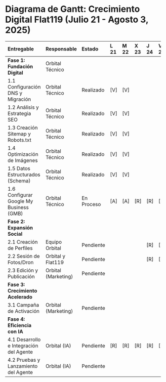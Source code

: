 # Diagrama de Gantt: Crecimiento Digital Flat119 (Julio 21 - Agosto 3, 2025)

| Entregable                               | Responsable        | Estado    | L 21 | M 22 | X 23 | J 24 | V 25 | S 26 | D 27 | L 28 | M 29 | X 30 | J 31 | V 1 | S 2 | D 3 |
| :--------------------------------------- | :----------------- | :-------- | :--- | :--- | :--- | :--- | :--- | :--- | :--- | :--- | :--- | :--- | :--- | :-- | :-- | :-- |
| **Fase 1: Fundación Digital**            | Orbital Técnico    |           |      |      |      |      |      |      |      |      |      |      |      |     |     |     |
| 1.1 Configuración DNS y Migración        | Orbital Técnico    | Realizado | [V]  | [V]  |      |      |      |      |      |      |      |      |      |     |     |     |
| 1.2 Análisis y Estrategia SEO            | Orbital Técnico    | Realizado | [V]  | [V]  |      |      |      |      |      |      |      |      |      |     |     |     |
| 1.3 Creación Sitemap y Robots.txt        | Orbital Técnico    | Realizado | [V]  | [V]  |      |      |      |      |      |      |      |      |      |     |     |     |
| 1.4 Optimización de Imágenes             | Orbital Técnico    | Realizado | [V]  | [V]  |      |      |      |      |      |      |      |      |      |     |     |     |
| 1.5 Datos Estructurados (Schema)         | Orbital Técnico    | Realizado | [V]  | [V]  |      |      |      |      |      |      |      |      |      |     |     |     |
| 1.6 Configurar Google My Business (GMB)  | Orbital Técnico    | En Proceso| [A]  | [A]  | [R]  | [R]  | [R]  | [R]  | [R]  | [R]  | [R]  | [R]  | [R]  | [R] | [R] | [R] |
| **Fase 2: Expansión Social**             |                    |           |      |      |      |      |      |      |      |      |      |      |      |     |     |     |
| 2.1 Creación de Perfiles                 | Equipo Orbital     | Pendiente |      |      |      | [R]  | [R]  | [R]  | [R]  | [R]  | [R]  | [R]  | [R]  | [R] | [R] | [R] |
| 2.2 Sesión de Fotos/Dron                 | Orbital y Flat119  | Pendiente |      |      |      | [R]  | [R]  | [R]  | [R]  | [R]  | [R]  | [R]  | [R]  | [R] | [R] | [R] |
| 2.3 Edición y Publicación                | Orbital (Marketing)| Pendiente |      |      |      |      |      |      |      | [R]  | [R]  | [R]  | [R]  | [R] | [R] | [R] |
| **Fase 3: Crecimiento Acelerado**        |                    |           |      |      |      |      |      |      |      |      |      |      |      |     |     |     |
| 3.1 Campaña de Activación                | Orbital (Marketing)| Pendiente |      |      |      |      |      |      |      | [R]  | [R]  | [R]  | [R]  | [R] | [R] | [R] |
| **Fase 4: Eficiencia con IA**            |                    |           |      |      |      |      |      |      |      |      |      |      |      |     |     |     |
| 4.1 Desarrollo e Integración del Agente  | Orbital (IA)       | Pendiente | [R]  | [R]  | [R]  | [R]  | [R]  | [R]  | [R]  | [R]  | [R]  | [R]  | [R]  | [R] | [R] | [R] |
| 4.2 Pruebas y Lanzamiento del Agente     | Orbital (IA)       | Pendiente |      |      |      |      |      |      |      |      |      |      |      | [R] | [R] | [R] |